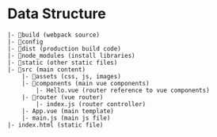 # Data Structure

	|- 📁build (webpack source)
	|- 📁config
	|- 📁dist (production build code)
	|- 📁node_modules (install libraries)
	|- 📁static (other static files)
	|- 📁src (main content)
		|- 📁assets (css, js, images)
		|- 📁components (main vue components)
			|- Hello.vue (router reference to vue components)
		|- 📁router (vue router)
			|- index.js (router controller)
		|- App.vue (main template)
		|- main.js (main js file)
	|- index.html (static file)